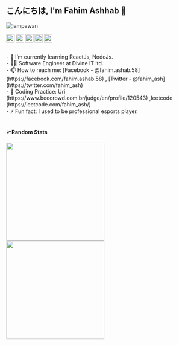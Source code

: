 ## こんにちは, I'm Fahim Ashhab 👋

<p align="left"> <img src="https://komarev.com/ghpvc/?username=fahim-ash&label=Views&color=orange&style=plastic" alt="iampawan" /> 

</p>

<a href="https://twitter.com/fahim_ash">
  <img align="left" alt="Fahim's Twitter" width="22px" src="https://cdn.jsdelivr.net/npm/simple-icons@v3/icons/twitter.svg" />
</a>
<a href="https://www.linkedin.com/in/fahim-ashhab">
  <img align="left" alt="Fahim's Linkdein" width="22px" src="https://cdn.jsdelivr.net/npm/simple-icons@v3/icons/linkedin.svg" />
</a>
<a href="https://github.com/fahim-ash">
  <img align="left" alt="Fahim's Github" width="22px" src="https://cdn.jsdelivr.net/npm/simple-icons@v3/icons/github.svg" />
</a>
<a href="https://www.facebook.com/fahim.ashab.58/">
  <img align="left" alt="Fahim's Facebook" width="22px" src="https://cdn.jsdelivr.net/npm/simple-icons@v3/icons/facebook.svg" />
</a>
<a href="https://www.youtube.com/channel/UCOFN8wsnOdMcYaiitDUTdxw/">
  <img align="left" alt="Fahim's Youtube" width="22px" src="https://cdn.jsdelivr.net/npm/simple-icons@v3/icons/youtube.svg" />
</a>
<br>
<br>
</br>- 🌱 I’m currently learning ReactJs, NodeJs.
</br>- 👨‍💻 Software Engineer at Divine IT ltd.  
</br>- 📫 How to reach me: [Facebook - @fahim.ashab.58](https://facebook.com/fahim.ashab.58) , [Twitter - @fahim_ash](https://twitter.com/fahim_ash)
</br>- 🤖 Coding Practice: Uri (https://www.beecrowd.com.br/judge/en/profile/120543) ,leetcode (https://leetcode.com/fahim_ash/)
</br>- ⚡ Fun fact: I used to be professional esports player. 
</br>
</br>

<b>&#128200;Random Stats</b>
<p float="left">
 <img height="260em" src="https://github-readme-stats.vercel.app/api/top-langs/?username=fahim-ash&show_icons=true&hide_border=true&layout=compact&langs_count=8"/>
  <img height="260em" src="https://leetcard.jacoblin.cool/fahim_ash?theme=light&font=Karma&ext=contest" />
</p>

